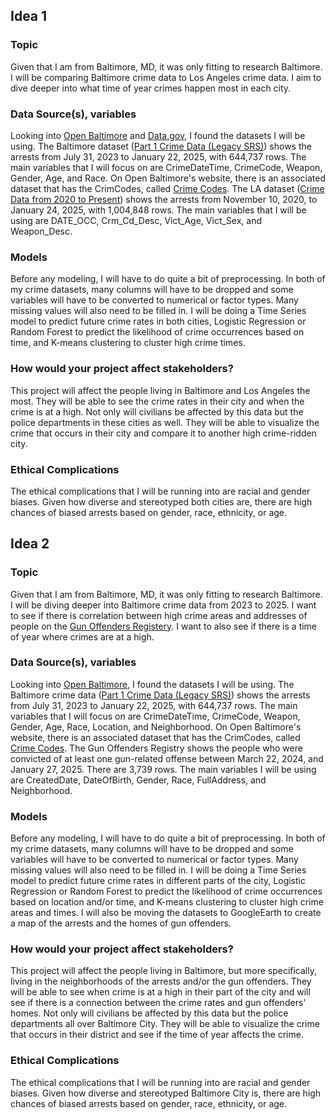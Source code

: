 ## Idea 1
### Topic 
Given that I am from Baltimore, MD, it was only fitting to research Baltimore. I will be comparing Baltimore crime data to Los Angeles crime data. I aim to dive deeper into what time of year crimes happen most in each city.

### Data Source(s), variables
Looking into [Open Baltimore](https://data.baltimorecity.gov/) and [Data.gov](https://catalog.data.gov/dataset/?publisher=data.lacity.org&organization=city-of-los-angeles), I found the datasets I will be using. The Baltimore dataset ([Part 1 Crime Data (Legacy SRS)](https://data.baltimorecity.gov/datasets/e0992dddbbf64231976d5d57763ec4f5_0/explore?location=39.309038%2C-76.607937%2C14.92)) shows the arrests from July 31, 2023 to January 22, 2025, with 644,737 rows. The main variables that I will focus on are CrimeDateTime, CrimeCode, Weapon, Gender, Age, and Race. On Open Baltimore's website, there is an associated dataset that has the CrimCodes, called [Crime Codes](https://data.baltimorecity.gov/documents/e6ca4eadecdc475a961f68bc314e2a86/about). The LA dataset ([Crime Data from 2020 to Present](https://catalog.data.gov/dataset/crime-data-from-2020-to-present)) shows the arrests from November 10, 2020, to January 24, 2025, with 1,004,848 rows. The main variables that I will be using are DATE_OCC, Crm_Cd_Desc, Vict_Age, Vict_Sex, and Weapon_Desc. 

### Models
Before any modeling, I will have to do quite a bit of preprocessing. In both of my crime datasets, many columns will have to be dropped and some variables will have to be converted to numerical or factor types. Many missing values will also need to be filled in. 
I will be doing a Time Series model to predict future crime rates in both cities, Logistic Regression or Random Forest to predict the likelihood of crime occurrences based on time, and K-means clustering to cluster high crime times.


### How would your project affect stakeholders?
This project will affect the people living in Baltimore and Los Angeles the most. They will be able to see the crime rates in their city and when the crime is at a high. Not only will civilians be affected by this data but the police departments in these cities as well. They will be able to visualize the crime that occurs in their city and compare it to another high crime-ridden city. 

### Ethical Complications
The ethical complications that I will be running into are racial and gender biases. Given how diverse and stereotyped both cities are, there are high chances of biased arrests based on gender, race, ethnicity, or age. 

## Idea 2
### Topic 
Given that I am from Baltimore, MD, it was only fitting to research Baltimore. I will be diving deeper into Baltimore crime data from 2023 to 2025. I want to see if there is correlation between high crime areas and addresses of people on the [Gun Offenders Registery](https://data.baltimorecity.gov/datasets/8cb25420508541b1ac6d9489b8ad0864_0/explore?location=39.297177%2C-76.620550%2C10.83). I want to also see if there is a time of year where crimes are at a high.

### Data Source(s), variables
Looking into [Open Baltimore](https://data.baltimorecity.gov/), I found the datasets I will be using. The Baltimore crime data ([Part 1 Crime Data (Legacy SRS)](https://data.baltimorecity.gov/datasets/e0992dddbbf64231976d5d57763ec4f5_0/explore?location=39.309038%2C-76.607937%2C14.92)) shows the arrests from July 31, 2023 to January 22, 2025, with 644,737 rows. The main variables that I will focus on are CrimeDateTime, CrimeCode, Weapon, Gender, Age, Race, Location, and Neighborhood. On Open Baltimore's website, there is an associated dataset that has the CrimCodes, called [Crime Codes](https://data.baltimorecity.gov/documents/e6ca4eadecdc475a961f68bc314e2a86/about). The Gun Offenders Registry shows the people who were convicted of at least one gun-related offense between March 22, 2024, and January 27, 2025. There are 3,739 rows. The main variables I will be using are CreatedDate, DateOfBirth, Gender, Race, FullAddress, and Neighborhood.

### Models
Before any modeling, I will have to do quite a bit of preprocessing. In both of my crime datasets, many columns will have to be dropped and some variables will have to be converted to numerical or factor types. Many missing values will also need to be filled in. 
I will be doing a Time Series model to predict future crime rates in different parts of the city, Logistic Regression or Random Forest to predict the likelihood of crime occurrences based on location and/or time, and K-means clustering to cluster high crime areas and times. I will also be moving the datasets to GoogleEarth to create a map of the arrests and the homes of gun offenders.


### How would your project affect stakeholders?
This project will affect the people living in Baltimore, but more specifically, living in the neighborhoods of the arrests and/or the gun offenders. They will be able to see when crime is at a high in their part of the city and will see if there is a connection between the crime rates and gun offenders' homes. Not only will civilians be affected by this data but the police departments all over Baltimore City. They will be able to visualize the crime that occurs in their district and see if the time of year affects the crime.

### Ethical Complications
The ethical complications that I will be running into are racial and gender biases. Given how diverse and stereotyped Baltimore City is, there are high chances of biased arrests based on gender, race, ethnicity, or age. 
